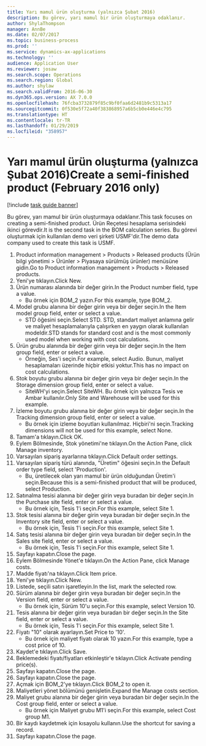 ```yaml
---
title: Yarı mamul ürün oluşturma (yalnızca Şubat 2016)
description: Bu görev, yarı mamul bir ürün oluşturmaya odaklanır.
author: ShylaThompson
manager: AnnBe
ms.date: 02/07/2017
ms.topic: business-process
ms.prod: ''
ms.service: dynamics-ax-applications
ms.technology: ''
audience: Application User
ms.reviewer: josaw
ms.search.scope: Operations
ms.search.region: Global
ms.author: shylaw
ms.search.validFrom: 2016-06-30
ms.dyn365.ops.version: AX 7.0.0
ms.openlocfilehash: 76fcba3732879f85c9bf0faa6d2481b9c5313a17
ms.sourcegitcommit: 0f530e5f72a40f383868957a6b5cb0e446e4c795
ms.translationtype: HT
ms.contentlocale: tr-TR
ms.lasthandoff: 01/29/2019
ms.locfileid: "358957"
---
```

# <a name="create-a-semi-finished-product-february-2016-only"></a><span data-ttu-id="ee20f-103">Yarı mamul ürün oluşturma (yalnızca Şubat 2016)</span><span class="sxs-lookup"><span data-stu-id="ee20f-103">Create a semi-finished product (February 2016 only)</span></span>

[!include [task guide banner](../../includes/task-guide-banner.md)]

<span data-ttu-id="ee20f-104">Bu görev, yarı mamul bir ürün oluşturmaya odaklanır.</span><span class="sxs-lookup"><span data-stu-id="ee20f-104">This task focuses on creating a semi-finished product.</span></span> <span data-ttu-id="ee20f-105">Ürün Reçetesi hesaplama serisindeki ikinci görevdir.</span><span class="sxs-lookup"><span data-stu-id="ee20f-105">It is the second task in the BOM calculation series.</span></span> <span data-ttu-id="ee20f-106">Bu görevi oluşturmak için kullanılan demo veri şirketi USMF'dir.</span><span class="sxs-lookup"><span data-stu-id="ee20f-106">The demo data company used to create this task is USMF.</span></span>

1. <span data-ttu-id="ee20f-107">Product information management > Products > Released products (Ürün bilgi yönetimi > Ürünler > Piyasaya sürülmüş ürünler) menüsüne gidin.</span><span class="sxs-lookup"><span data-stu-id="ee20f-107">Go to Product information management > Products > Released products.</span></span>
2. <span data-ttu-id="ee20f-108">Yeni'ye tıklayın.</span><span class="sxs-lookup"><span data-stu-id="ee20f-108">Click New.</span></span>
3. <span data-ttu-id="ee20f-109">Ürün numarası alanında bir değer girin.</span><span class="sxs-lookup"><span data-stu-id="ee20f-109">In the Product number field, type a value.</span></span>
    * <span data-ttu-id="ee20f-110">Bu örnek için BOM_2 yazın.</span><span class="sxs-lookup"><span data-stu-id="ee20f-110">For this example, type BOM_2.</span></span>  
4. <span data-ttu-id="ee20f-111">Model grubu alanına bir değer girin veya bir değer seçin.</span><span class="sxs-lookup"><span data-stu-id="ee20f-111">In the Item model group field, enter or select a value.</span></span>
    * <span data-ttu-id="ee20f-112">STD öğesini seçin.</span><span class="sxs-lookup"><span data-stu-id="ee20f-112">Select STD.</span></span> <span data-ttu-id="ee20f-113">STD, standart maliyet anlamına gelir ve maliyet hesaplamalarıyla çalışırken en yaygın olarak kullanılan modeldir.</span><span class="sxs-lookup"><span data-stu-id="ee20f-113">STD stands for standard cost and is the most commonly used model when working with cost calculations.</span></span>  
5. <span data-ttu-id="ee20f-114">Ürün grubu alanında bir değer girin veya bir değer seçin.</span><span class="sxs-lookup"><span data-stu-id="ee20f-114">In the Item group field, enter or select a value.</span></span>
    * <span data-ttu-id="ee20f-115">Örneğin, Ses'i seçin.</span><span class="sxs-lookup"><span data-stu-id="ee20f-115">For example, select Audio.</span></span> <span data-ttu-id="ee20f-116">Bunun, maliyet hesaplamaları üzerinde hiçbir etkisi yoktur.</span><span class="sxs-lookup"><span data-stu-id="ee20f-116">This has no impact on cost calculations.</span></span>  
6. <span data-ttu-id="ee20f-117">Stok boyutu grubu alanına bir değer girin veya bir değer seçin.</span><span class="sxs-lookup"><span data-stu-id="ee20f-117">In the Storage dimension group field, enter or select a value.</span></span>
    * <span data-ttu-id="ee20f-118">SiteWH'yi seçin.</span><span class="sxs-lookup"><span data-stu-id="ee20f-118">Select SiteWH.</span></span> <span data-ttu-id="ee20f-119">Bu örnek için yalnızca Tesis ve Ambar kullanılır.</span><span class="sxs-lookup"><span data-stu-id="ee20f-119">Only Site and Warehouse will be used for this example.</span></span>  
7. <span data-ttu-id="ee20f-120">İzleme boyutu grubu alanına bir değer girin veya bir değer seçin.</span><span class="sxs-lookup"><span data-stu-id="ee20f-120">In the Tracking dimension group field, enter or select a value.</span></span>
    * <span data-ttu-id="ee20f-121">Bu örnek için izleme boyutları kullanılmaz. Hiçbiri'ni seçin.</span><span class="sxs-lookup"><span data-stu-id="ee20f-121">Tracking dimensions will not be used for this example, select None.</span></span>  
8. <span data-ttu-id="ee20f-122">Tamam'a tıklayın.</span><span class="sxs-lookup"><span data-stu-id="ee20f-122">Click OK.</span></span>
9. <span data-ttu-id="ee20f-123">Eylem Bölmesinde, Stok yönetimi'ne tıklayın.</span><span class="sxs-lookup"><span data-stu-id="ee20f-123">On the Action Pane, click Manage inventory.</span></span>
10. <span data-ttu-id="ee20f-124">Varsayılan sipariş ayarlarına tıklayın.</span><span class="sxs-lookup"><span data-stu-id="ee20f-124">Click Default order settings.</span></span>
11. <span data-ttu-id="ee20f-125">Varsayılan sipariş türü alanında, "Üretim" öğesini seçin.</span><span class="sxs-lookup"><span data-stu-id="ee20f-125">In the Default order type field, select 'Production'.</span></span>
    * <span data-ttu-id="ee20f-126">Bu, üretilecek olan yarı mamul bir ürün olduğundan Üretim'i seçin.</span><span class="sxs-lookup"><span data-stu-id="ee20f-126">Because this is a semi-finished product that will be produced, select Production.</span></span>  
12. <span data-ttu-id="ee20f-127">Satınalma tesisi alanına bir değer girin veya buradan bir değer seçin.</span><span class="sxs-lookup"><span data-stu-id="ee20f-127">In the Purchase site field, enter or select a value.</span></span>
    * <span data-ttu-id="ee20f-128">Bu örnek için, Tesis 1'i seçin.</span><span class="sxs-lookup"><span data-stu-id="ee20f-128">For this example, select Site 1.</span></span>  
13. <span data-ttu-id="ee20f-129">Stok tesisi alanına bir değer girin veya buradan bir değer seçin.</span><span class="sxs-lookup"><span data-stu-id="ee20f-129">In the Inventory site field, enter or select a value.</span></span>
    * <span data-ttu-id="ee20f-130">Bu örnek için, Tesis 1'i seçin.</span><span class="sxs-lookup"><span data-stu-id="ee20f-130">For this example, select Site 1.</span></span>  
14. <span data-ttu-id="ee20f-131">Satış tesisi alanına bir değer girin veya buradan bir değer seçin.</span><span class="sxs-lookup"><span data-stu-id="ee20f-131">In the Sales site field, enter or select a value.</span></span>
    * <span data-ttu-id="ee20f-132">Bu örnek için, Tesis 1'i seçin.</span><span class="sxs-lookup"><span data-stu-id="ee20f-132">For this example, select Site 1.</span></span>  
15. <span data-ttu-id="ee20f-133">Sayfayı kapatın.</span><span class="sxs-lookup"><span data-stu-id="ee20f-133">Close the page.</span></span>
16. <span data-ttu-id="ee20f-134">Eylem Bölmesinde Yönet'e tıklayın.</span><span class="sxs-lookup"><span data-stu-id="ee20f-134">On the Action Pane, click Manage costs.</span></span>
17. <span data-ttu-id="ee20f-135">Madde fiyatı'na tıklayın.</span><span class="sxs-lookup"><span data-stu-id="ee20f-135">Click Item price.</span></span>
18. <span data-ttu-id="ee20f-136">Yeni'ye tıklayın.</span><span class="sxs-lookup"><span data-stu-id="ee20f-136">Click New.</span></span>
19. <span data-ttu-id="ee20f-137">Listede, seçili satırı işaretleyin.</span><span class="sxs-lookup"><span data-stu-id="ee20f-137">In the list, mark the selected row.</span></span>
20. <span data-ttu-id="ee20f-138">Sürüm alanına bir değer girin veya buradan bir değer seçin.</span><span class="sxs-lookup"><span data-stu-id="ee20f-138">In the Version field, enter or select a value.</span></span>
    * <span data-ttu-id="ee20f-139">Bu örnek için, Sürüm 10'u seçin.</span><span class="sxs-lookup"><span data-stu-id="ee20f-139">For this example, select Version 10.</span></span>  
21. <span data-ttu-id="ee20f-140">Tesis alanına bir değer girin veya buradan bir değer seçin.</span><span class="sxs-lookup"><span data-stu-id="ee20f-140">In the Site field, enter or select a value.</span></span>
    * <span data-ttu-id="ee20f-141">Bu örnek için, Tesis 1'i seçin.</span><span class="sxs-lookup"><span data-stu-id="ee20f-141">For this example, select Site 1.</span></span>  
22. <span data-ttu-id="ee20f-142">Fiyatı "10" olarak ayarlayın.</span><span class="sxs-lookup"><span data-stu-id="ee20f-142">Set Price to '10'.</span></span>
    * <span data-ttu-id="ee20f-143">Bu örnek için maliyet fiyatı olarak 10 yazın.</span><span class="sxs-lookup"><span data-stu-id="ee20f-143">For this example, type a cost price of 10.</span></span>  
23. <span data-ttu-id="ee20f-144">Kaydet'e tıklayın.</span><span class="sxs-lookup"><span data-stu-id="ee20f-144">Click Save.</span></span>
24. <span data-ttu-id="ee20f-145">Beklemedeki fiyatı/fiyatları etkinleştir'e tıklayın.</span><span class="sxs-lookup"><span data-stu-id="ee20f-145">Click Activate pending price(s).</span></span>
25. <span data-ttu-id="ee20f-146">Sayfayı kapatın.</span><span class="sxs-lookup"><span data-stu-id="ee20f-146">Close the page.</span></span>
26. <span data-ttu-id="ee20f-147">Sayfayı kapatın.</span><span class="sxs-lookup"><span data-stu-id="ee20f-147">Close the page.</span></span>
27. <span data-ttu-id="ee20f-148">Açmak için BOM_2'ye tıklayın.</span><span class="sxs-lookup"><span data-stu-id="ee20f-148">Click BOM_2 to open it.</span></span>
28. <span data-ttu-id="ee20f-149">Maliyetleri yönet bölümünü genişletin.</span><span class="sxs-lookup"><span data-stu-id="ee20f-149">Expand the Manage costs section.</span></span>
29. <span data-ttu-id="ee20f-150">Maliyet grubu alanına bir değer girin veya buradan bir değer seçin.</span><span class="sxs-lookup"><span data-stu-id="ee20f-150">In the Cost group field, enter or select a value.</span></span>
    * <span data-ttu-id="ee20f-151">Bu örnek için Maliyet grubu M1'i seçin.</span><span class="sxs-lookup"><span data-stu-id="ee20f-151">For this example, select Cost group M1.</span></span>  
30. <span data-ttu-id="ee20f-152">Bir kaydı kaydetmek için kısayolu kullanın.</span><span class="sxs-lookup"><span data-stu-id="ee20f-152">Use the shortcut for saving a record.</span></span>
31. <span data-ttu-id="ee20f-153">Sayfayı kapatın.</span><span class="sxs-lookup"><span data-stu-id="ee20f-153">Close the page.</span></span>

